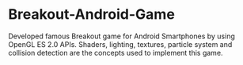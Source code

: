 # Breakout-Android-Game

Developed famous Breakout game for Android Smartphones by using OpenGL ES 2.0 APIs. Shaders, lighting, textures, particle system and collision detection are the concepts used to implement this game.
